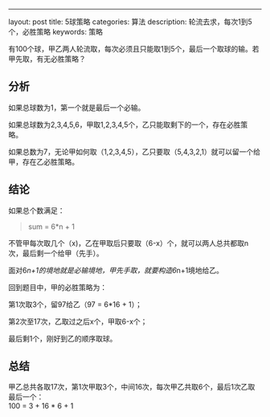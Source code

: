 
---
layout: post
title: 5球策略
categories: 算法
description: 轮流去求，每次1到5个，必胜策略
keywords: 策略

有100个球，甲乙两人轮流取，每次必须且只能取1到5个，最后一个取球的输。若甲先取，有无必胜策略？

## 分析

如果总球数为1，第一个就是最后一个必输。  

如果总球数为2,3,4,5,6，甲取1,2,3,4,5个，乙只能取剩下的一个，存在必胜策略。  

如果总数为7，无论甲如何取（1,2,3,4,5），乙只要取（5,4,3,2,1）就可以留一个给甲，存在乙必胜策略。  



## 结论

如果总个数满足：  

> sum = 6*n + 1

不管甲每次取几个（x)，乙在甲取后只要取（6-x）个，就可以两人总共都取n次，最后剩一个给甲（先手）。  

面对6*n+1的境地就是必输境地，甲先手取，就要构造6*n+1境地给乙。  

回到题目中，甲的必胜策略为：  

第1次取3个，留97给乙（97 = 6*16 + 1）；  

第2次至17次，乙取过之后x个，甲取6-x个；  

最后剩1个，刚好到乙的顺序取球。  

## 总结  

甲乙总共各取17次，第1次甲取3个，中间16次，每次甲乙共取6个，最后1次乙取最后一个：  
100 = 3 + 16 * 6 + 1  

